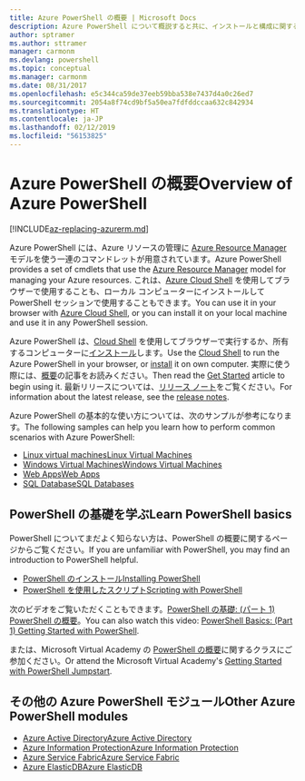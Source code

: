 ```yaml
---
title: Azure PowerShell の概要 | Microsoft Docs
description: Azure PowerShell について概説すると共に、インストールと構成に関するページへのリンクを紹介します。
author: sptramer
ms.author: sttramer
manager: carmonm
ms.devlang: powershell
ms.topic: conceptual
ms.manager: carmonm
ms.date: 08/31/2017
ms.openlocfilehash: e5c344ca59de37eeb59bba538e7437d4a0c26ed7
ms.sourcegitcommit: 2054a8f74cd9bf5a50ea7fdfddccaa632c842934
ms.translationtype: HT
ms.contentlocale: ja-JP
ms.lasthandoff: 02/12/2019
ms.locfileid: "56153825"
---
```

# <a name="overview-of-azure-powershell"></a><span data-ttu-id="fc29a-103">Azure PowerShell の概要</span><span class="sxs-lookup"><span data-stu-id="fc29a-103">Overview of Azure PowerShell</span></span>

[!INCLUDE[az-replacing-azurerm.md](../includes/az-replacing-azurerm.md)]

<span data-ttu-id="fc29a-104">Azure PowerShell には、Azure リソースの管理に [Azure Resource Manager](/azure/azure-resource-manager/resource-group-overview) モデルを使う一連のコマンドレットが用意されています。</span><span class="sxs-lookup"><span data-stu-id="fc29a-104">Azure PowerShell provides a set of cmdlets that use the [Azure Resource Manager](/azure/azure-resource-manager/resource-group-overview) model for managing your Azure resources.</span></span> <span data-ttu-id="fc29a-105">これは、[Azure Cloud Shell](/azure/cloud-shell/overview) を使用してブラウザーで使用することも、ローカル コンピューターにインストールして PowerShell セッションで使用することもできます。</span><span class="sxs-lookup"><span data-stu-id="fc29a-105">You can use it in your browser with [Azure Cloud Shell](/azure/cloud-shell/overview), or you can install it on your local machine and use it in any PowerShell session.</span></span>

<span data-ttu-id="fc29a-106">Azure PowerShell は、[Cloud Shell](/azure/cloud-shell/overview) を使用してブラウザーで実行するか、所有するコンピューターに[インストール](install-azurerm-ps.md)します。</span><span class="sxs-lookup"><span data-stu-id="fc29a-106">Use the [Cloud Shell](/azure/cloud-shell/overview) to run the Azure PowerShell in your browser, or [install](install-azurerm-ps.md) it on own computer.</span></span> <span data-ttu-id="fc29a-107">実際に使う際には、[概要](get-started-azureps.md)の記事をお読みください。</span><span class="sxs-lookup"><span data-stu-id="fc29a-107">Then read the [Get Started](get-started-azureps.md) article to begin using it.</span></span> <span data-ttu-id="fc29a-108">最新リリースについては、[リリース ノート](release-notes-azureps.md)をご覧ください。</span><span class="sxs-lookup"><span data-stu-id="fc29a-108">For information about the latest release, see the [release notes](release-notes-azureps.md).</span></span>

<span data-ttu-id="fc29a-109">Azure PowerShell の基本的な使い方については、次のサンプルが参考になります。</span><span class="sxs-lookup"><span data-stu-id="fc29a-109">The following samples can help you learn how to perform common scenarios with Azure PowerShell:</span></span>

* [<span data-ttu-id="fc29a-110">Linux virtual machines</span><span class="sxs-lookup"><span data-stu-id="fc29a-110">Linux Virtual Machines</span></span>](/azure/virtual-machines/virtual-machines-linux-powershell-samples?toc=/powershell/azure/toc.json)
* [<span data-ttu-id="fc29a-111">Windows Virtual Machines</span><span class="sxs-lookup"><span data-stu-id="fc29a-111">Windows Virtual Machines</span></span>](/azure/virtual-machines/virtual-machines-windows-powershell-samples?toc=/powershell/azure/toc.json)
* [<span data-ttu-id="fc29a-112">Web Apps</span><span class="sxs-lookup"><span data-stu-id="fc29a-112">Web Apps</span></span>](/azure/app-service-web/app-service-powershell-samples?toc=/powershell/azure/toc.json)
* [<span data-ttu-id="fc29a-113">SQL Database</span><span class="sxs-lookup"><span data-stu-id="fc29a-113">SQL Databases</span></span>](/azure/sql-database/sql-database-powershell-samples?toc=/powershell/azure/toc.json)

## <a name="learn-powershell-basics"></a><span data-ttu-id="fc29a-114">PowerShell の基礎を学ぶ</span><span class="sxs-lookup"><span data-stu-id="fc29a-114">Learn PowerShell basics</span></span>

<span data-ttu-id="fc29a-115">PowerShell についてまだよく知らない方は、PowerShell の概要に関するページからご覧ください。</span><span class="sxs-lookup"><span data-stu-id="fc29a-115">If you are unfamiliar with PowerShell, you may find an introduction to PowerShell helpful.</span></span>

* [<span data-ttu-id="fc29a-116">PowerShell のインストール</span><span class="sxs-lookup"><span data-stu-id="fc29a-116">Installing PowerShell</span></span>](/powershell/scripting/installing-windows-powershell)
* [<span data-ttu-id="fc29a-117">PowerShell を使用したスクリプト</span><span class="sxs-lookup"><span data-stu-id="fc29a-117">Scripting with PowerShell</span></span>](/powershell/scripting/scripting-with-windows-powershell)

<span data-ttu-id="fc29a-118">次のビデオをご覧いただくこともできます。[PowerShell の基礎: (パート 1) PowerShell の概要](https://channel9.msdn.com/Blogs/Taste-of-Premier/PowerShellBasicsPart1)。</span><span class="sxs-lookup"><span data-stu-id="fc29a-118">You can also watch this video: [PowerShell Basics: (Part 1) Getting Started with PowerShell](https://channel9.msdn.com/Blogs/Taste-of-Premier/PowerShellBasicsPart1).</span></span>

<span data-ttu-id="fc29a-119">または、Microsoft Virtual Academy の [PowerShell の概要](https://mva.microsoft.com/liveevents/powershell-jumpstart)に関するクラスにご参加ください。</span><span class="sxs-lookup"><span data-stu-id="fc29a-119">Or attend the Microsoft Virtual Academy's [Getting Started with PowerShell Jumpstart](https://mva.microsoft.com/liveevents/powershell-jumpstart).</span></span>

## <a name="other-azure-powershell-modules"></a><span data-ttu-id="fc29a-120">その他の Azure PowerShell モジュール</span><span class="sxs-lookup"><span data-stu-id="fc29a-120">Other Azure PowerShell modules</span></span>

* [<span data-ttu-id="fc29a-121">Azure Active Directory</span><span class="sxs-lookup"><span data-stu-id="fc29a-121">Azure Active Directory</span></span>](/powershell/azure/active-directory/)
* [<span data-ttu-id="fc29a-122">Azure Information Protection</span><span class="sxs-lookup"><span data-stu-id="fc29a-122">Azure Information Protection</span></span>](/powershell/azure/aip/)
* [<span data-ttu-id="fc29a-123">Azure Service Fabric</span><span class="sxs-lookup"><span data-stu-id="fc29a-123">Azure Service Fabric</span></span>](/powershell/azure/service-fabric/)
* [<span data-ttu-id="fc29a-124">Azure ElasticDB</span><span class="sxs-lookup"><span data-stu-id="fc29a-124">Azure ElasticDB</span></span>](/powershell/azure/elasticdbjobs/)
